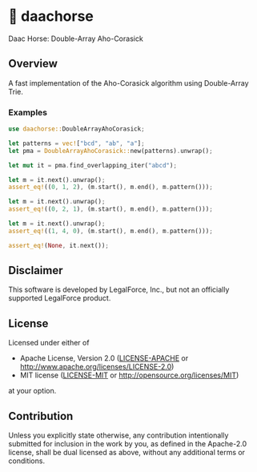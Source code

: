 # 🐎 daachorse

Daac Horse: Double-Array Aho-Corasick

## Overview

A fast implementation of the Aho-Corasick algorithm using Double-Array Trie.

### Examples

```rust
use daachorse::DoubleArrayAhoCorasick;

let patterns = vec!["bcd", "ab", "a"];
let pma = DoubleArrayAhoCorasick::new(patterns).unwrap();

let mut it = pma.find_overlapping_iter("abcd");

let m = it.next().unwrap();
assert_eq!((0, 1, 2), (m.start(), m.end(), m.pattern()));

let m = it.next().unwrap();
assert_eq!((0, 2, 1), (m.start(), m.end(), m.pattern()));

let m = it.next().unwrap();
assert_eq!((1, 4, 0), (m.start(), m.end(), m.pattern()));

assert_eq!(None, it.next());
```

## Disclaimer

This software is developed by LegalForce, Inc.,
but not an officially supported LegalForce product.

## License

Licensed under either of

 * Apache License, Version 2.0
   ([LICENSE-APACHE](LICENSE-APACHE) or http://www.apache.org/licenses/LICENSE-2.0)
 * MIT license
   ([LICENSE-MIT](LICENSE-MIT) or http://opensource.org/licenses/MIT)

at your option.

## Contribution

Unless you explicitly state otherwise, any contribution intentionally submitted
for inclusion in the work by you, as defined in the Apache-2.0 license, shall be
dual licensed as above, without any additional terms or conditions.
